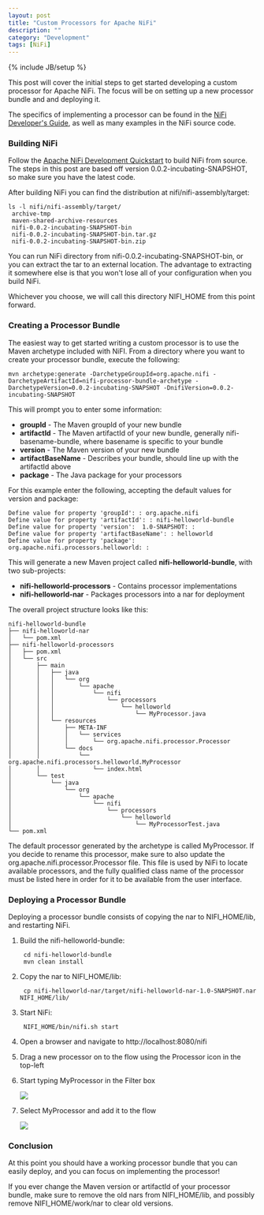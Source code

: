 ```yaml
---
layout: post
title: "Custom Processors for Apache NiFi"
description: ""
category: "Development"
tags: [NiFi]
---
```

{% include JB/setup %}

This post will cover the initial steps to get started developing a custom processor for Apache NiFi. The focus will 
be on setting up a new processor bundle and and deploying it. 

The specifics of implementing a processor can be found in the [NiFi Developer's Guide](https://nifi.incubator.apache.org/docs/nifi-docs/developer-guide.html), 
as well as many examples in the NiFi source code.

### Building NiFi

Follow the [Apache NiFi Development Quickstart](https://nifi.incubator.apache.org/development/quickstart.html) to 
build NiFi from source. The steps in this post are based off version 0.0.2-incubating-SNAPSHOT, so make sure you 
have the latest code.
 
After building NiFi you can find the distribution at nifi/nifi-assembly/target:

    ls -l nifi/nifi-assembly/target/ 
     archive-tmp
     maven-shared-archive-resources
     nifi-0.0.2-incubating-SNAPSHOT-bin
     nifi-0.0.2-incubating-SNAPSHOT-bin.tar.gz
     nifi-0.0.2-incubating-SNAPSHOT-bin.zip

You can run NiFi directory from nifi-0.0.2-incubating-SNAPSHOT-bin, or you can extract the tar to an external location. The 
advantage to extracting it somewhere else is that you won't lose all of your configuration when you build NiFi.

Whichever you choose, we will call this directory NIFI_HOME from this point forward. 

### Creating a Processor Bundle
 
The easiest way to get started writing a custom processor is to use the Maven archetype included with NiFI. From a 
directory where you want to create your processor bundle, execute the following: 

    mvn archetype:generate -DarchetypeGroupId=org.apache.nifi -DarchetypeArtifactId=nifi-processor-bundle-archetype -DarchetypeVersion=0.0.2-incubating-SNAPSHOT -DnifiVersion=0.0.2-incubating-SNAPSHOT

This will prompt you to enter some information:

* **groupId** - The Maven groupId of your new bundle
* **artifactId** - The Maven artifactId of your new bundle, generally nifi-basename-bundle, where basename is specific to your bundle
* **version** - The Maven version of your new bundle
* **artifactBaseName** - Describes your bundle, should line up with the artifactId above
* **package** - The Java package for your processors

For this example enter the following, accepting the default values for version and package:

    Define value for property 'groupId': : org.apache.nifi
    Define value for property 'artifactId': : nifi-helloworld-bundle
    Define value for property 'version':  1.0-SNAPSHOT: : 
    Define value for property 'artifactBaseName': : helloworld
    Define value for property 'package':  org.apache.nifi.processors.helloworld: : 

This will generate a new Maven project called **nifi-helloworld-bundle**, with two sub-projects:

* **nifi-helloworld-processors** - Contains processor implementations
* **nifi-helloworld-nar** - Packages processors into a nar for deployment

The overall project structure looks like this:

    nifi-helloworld-bundle
    ├── nifi-helloworld-nar
    │   └── pom.xml
    ├── nifi-helloworld-processors
    │   ├── pom.xml
    │   └── src
    │       ├── main
    │       │   ├── java
    │       │   │   └── org
    │       │   │       └── apache
    │       │   │           └── nifi
    │       │   │               └── processors
    │       │   │                   └── helloworld
    │       │   │                       └── MyProcessor.java
    │       │   └── resources
    │       │       ├── META-INF
    │       │       │   └── services
    │       │       │       └── org.apache.nifi.processor.Processor
    │       │       └── docs
    │       │           └── org.apache.nifi.processors.helloworld.MyProcessor
    │       │               └── index.html
    │       └── test
    │           └── java
    │               └── org
    │                   └── apache
    │                       └── nifi
    │                           └── processors
    │                               └── helloworld
    │                                   └── MyProcessorTest.java
    └── pom.xml

The default processor generated by the archetype is called MyProcessor. If you decide to rename this processor, make 
sure to also update the org.apache.nifi.processor.Processor file. This file is used by NiFi to locate available 
processors, and the fully qualified class name of the processor must be listed here in order for it to be available 
from the user interface.

### Deploying a Processor Bundle

Deploying a processor bundle consists of copying the nar to NIFI_HOME/lib, and restarting NiFi.

1. Build the nifi-helloworld-bundle:

        cd nifi-helloworld-bundle
        mvn clean install

2. Copy the nar to NIFI_HOME/lib:

        cp nifi-helloworld-nar/target/nifi-helloworld-nar-1.0-SNAPSHOT.nar NIFI_HOME/lib/
    
3. Start NiFi:

        NIFI_HOME/bin/nifi.sh start

4. Open a browser and navigate to http://localhost:8080/nifi

5. Drag a new processor on to the flow using the Processor icon in the top-left

6. Start typing MyProcessor in the Filter box

      <img src="{{ BASE_PATH }}/assets/images/01-AddProcessor.jpg" class="img-responsive img-thumbnail">

7. Select MyProcessor and add it to the flow

      <img src="{{ BASE_PATH }}/assets/images/02-Flow.jpg" class="img-responsive img-thumbnail">

### Conclusion

At this point you should have a working processor bundle that you can easily deploy, and you can focus 
on implementing the processor!

If you ever change the Maven version or artifactId of your processor bundle, make sure to remove the old nars 
from NIFI_HOME/lib, and possibly remove NIFI_HOME/work/nar to clear old versions.
